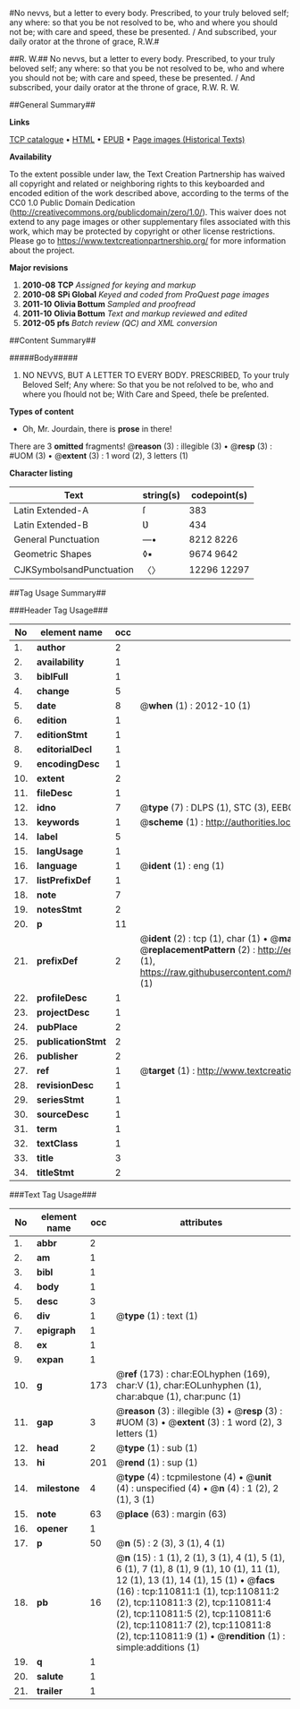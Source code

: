 #No nevvs, but a letter to every body. Prescribed, to your truly beloved self; any where: so that you be not resolved to be, who and where you should not be; with care and speed, these be presented. / And subscribed, your daily orator at the throne of grace, R.W.#

##R. W.##
No nevvs, but a letter to every body. Prescribed, to your truly beloved self; any where: so that you be not resolved to be, who and where you should not be; with care and speed, these be presented. / And subscribed, your daily orator at the throne of grace, R.W.
R. W.

##General Summary##

**Links**

[TCP catalogue](http://www.ota.ox.ac.uk/tcp/)  • 
[HTML](http://tei.it.ox.ac.uk/tcp/Texts-HTML/free/A96/A96054.html)  • 
[EPUB](http://tei.it.ox.ac.uk/tcp/Texts-EPUB/free/A96/A96054.epub) • 
[Page images (Historical Texts)](https://historicaltexts.jisc.ac.uk/eebo-99858753e)

**Availability**

To the extent possible under law, the Text Creation Partnership has waived all copyright and related or neighboring rights to this keyboarded and encoded edition of the work described above, according to the terms of the CC0 1.0 Public Domain Dedication (http://creativecommons.org/publicdomain/zero/1.0/). This waiver does not extend to any page images or other supplementary files associated with this work, which may be protected by copyright or other license restrictions. Please go to https://www.textcreationpartnership.org/ for more information about the project.

**Major revisions**

1. __2010-08__ __TCP__ *Assigned for keying and markup*
1. __2010-08__ __SPi Global__ *Keyed and coded from ProQuest page images*
1. __2011-10__ __Olivia Bottum__ *Sampled and proofread*
1. __2011-10__ __Olivia Bottum__ *Text and markup reviewed and edited*
1. __2012-05__ __pfs__ *Batch review (QC) and XML conversion*

##Content Summary##

#####Body#####

1. NO NEVVS, BUT A LETTER TO EVERY BODY. PRESCRIBED, To your truly Beloved Self; Any where: So that you be not reſolved to be, who and where you ſhould not be; With Care and Speed, theſe be preſented.

**Types of content**

  * Oh, Mr. Jourdain, there is **prose** in there!

There are 3 **omitted** fragments! 
 @__reason__ (3) : illegible (3)  •  @__resp__ (3) : #UOM (3)  •  @__extent__ (3) : 1 word (2), 3 letters (1)

**Character listing**


|Text|string(s)|codepoint(s)|
|---|---|---|
|Latin Extended-A|ſ|383|
|Latin Extended-B|Ʋ|434|
|General Punctuation|—•|8212 8226|
|Geometric Shapes|◊▪|9674 9642|
|CJKSymbolsandPunctuation|〈〉|12296 12297|

##Tag Usage Summary##

###Header Tag Usage###

|No|element name|occ|attributes|
|---|---|---|---|
|1.|__author__|2||
|2.|__availability__|1||
|3.|__biblFull__|1||
|4.|__change__|5||
|5.|__date__|8| @__when__ (1) : 2012-10 (1)|
|6.|__edition__|1||
|7.|__editionStmt__|1||
|8.|__editorialDecl__|1||
|9.|__encodingDesc__|1||
|10.|__extent__|2||
|11.|__fileDesc__|1||
|12.|__idno__|7| @__type__ (7) : DLPS (1), STC (3), EEBO-CITATION (1), PROQUEST (1), VID (1)|
|13.|__keywords__|1| @__scheme__ (1) : http://authorities.loc.gov/ (1)|
|14.|__label__|5||
|15.|__langUsage__|1||
|16.|__language__|1| @__ident__ (1) : eng (1)|
|17.|__listPrefixDef__|1||
|18.|__note__|7||
|19.|__notesStmt__|2||
|20.|__p__|11||
|21.|__prefixDef__|2| @__ident__ (2) : tcp (1), char (1)  •  @__matchPattern__ (2) : ([0-9\-]+):([0-9IVX]+) (1), (.+) (1)  •  @__replacementPattern__ (2) : http://eebo.chadwyck.com/downloadtiff?vid=$1&page=$2 (1), https://raw.githubusercontent.com/textcreationpartnership/Texts/master/tcpchars.xml#$1 (1)|
|22.|__profileDesc__|1||
|23.|__projectDesc__|1||
|24.|__pubPlace__|2||
|25.|__publicationStmt__|2||
|26.|__publisher__|2||
|27.|__ref__|1| @__target__ (1) : http://www.textcreationpartnership.org/docs/. (1)|
|28.|__revisionDesc__|1||
|29.|__seriesStmt__|1||
|30.|__sourceDesc__|1||
|31.|__term__|1||
|32.|__textClass__|1||
|33.|__title__|3||
|34.|__titleStmt__|2||


###Text Tag Usage###

|No|element name|occ|attributes|
|---|---|---|---|
|1.|__abbr__|2||
|2.|__am__|1||
|3.|__bibl__|1||
|4.|__body__|1||
|5.|__desc__|3||
|6.|__div__|1| @__type__ (1) : text (1)|
|7.|__epigraph__|1||
|8.|__ex__|1||
|9.|__expan__|1||
|10.|__g__|173| @__ref__ (173) : char:EOLhyphen (169), char:V (1), char:EOLunhyphen (1), char:abque (1), char:punc (1)|
|11.|__gap__|3| @__reason__ (3) : illegible (3)  •  @__resp__ (3) : #UOM (3)  •  @__extent__ (3) : 1 word (2), 3 letters (1)|
|12.|__head__|2| @__type__ (1) : sub (1)|
|13.|__hi__|201| @__rend__ (1) : sup (1)|
|14.|__milestone__|4| @__type__ (4) : tcpmilestone (4)  •  @__unit__ (4) : unspecified (4)  •  @__n__ (4) : 1 (2), 2 (1), 3 (1)|
|15.|__note__|63| @__place__ (63) : margin (63)|
|16.|__opener__|1||
|17.|__p__|50| @__n__ (5) : 2 (3), 3 (1), 4 (1)|
|18.|__pb__|16| @__n__ (15) : 1 (1), 2 (1), 3 (1), 4 (1), 5 (1), 6 (1), 7 (1), 8 (1), 9 (1), 10 (1), 11 (1), 12 (1), 13 (1), 14 (1), 15 (1)  •  @__facs__ (16) : tcp:110811:1 (1), tcp:110811:2 (2), tcp:110811:3 (2), tcp:110811:4 (2), tcp:110811:5 (2), tcp:110811:6 (2), tcp:110811:7 (2), tcp:110811:8 (2), tcp:110811:9 (1)  •  @__rendition__ (1) : simple:additions (1)|
|19.|__q__|1||
|20.|__salute__|1||
|21.|__trailer__|1||
